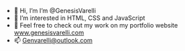 - 👋 Hi, I’m I’m @GenesisVarelli
- 👀 I’m interested in HTML, CSS and JavaScript
- 💼 Feel free to check out my work on my portfolio website <a>www.genesisvarelli.com</a>
- 📫 Genvarelli@outlook.com

<!---
GenesisVarelli/GenesisVarelli is a ✨ special ✨ repository because its `README.md` (this file) appears on your GitHub profile.
You can click the Preview link to take a look at your changes.
--->
